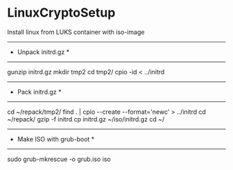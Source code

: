 # LinuxCryptoSetup
Install linux from LUKS container with iso-image

********************
* Unpack initrd.gz *
********************
gunzip initrd.gz
mkdir tmp2
cd tmp2/
cpio -id < ../initrd


******************
* Pack initrd.gz *
******************
cd ~/repack/tmp2/
find . | cpio --create --format='newc' > ../initrd
cd ~/repack/
gzip -f initrd 
cp initrd.gz ~/iso/initrd.gz 
cd ~/

***************************
* Make ISO with grub-boot *
***************************
sudo grub-mkrescue -o grub.iso iso
